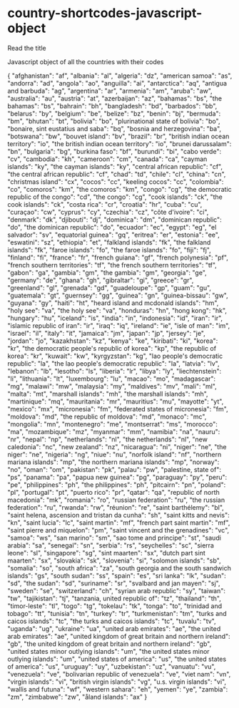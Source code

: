 # country-shortcodes-javascript-object
Read the title

Javascript object of all the countries with their codes


{
    "afghanistan": "af",
    "albania": "al",
    "algeria": "dz",
    "american samoa": "as",
    "andorra": "ad",
    "angola": "ao",
    "anguilla": "ai",
    "antarctica": "aq",
    "antigua and barbuda": "ag",
    "argentina": "ar",
    "armenia": "am",
    "aruba": "aw",
    "australia": "au",
    "austria": "at",
    "azerbaijan": "az",
    "bahamas": "bs",
    "the bahamas": "bs",
    "bahrain": "bh",
    "bangladesh": "bd",
    "barbados": "bb",
    "belarus": "by",
    "belgium": "be",
    "belize": "bz",
    "benin": "bj",
    "bermuda": "bm",
    "bhutan": "bt",
    "bolivia": "bo",
    "plurinational state of bolivia": "bo",
    "bonaire, sint eustatius and saba": "bq",
    "bosnia and herzegovina": "ba",
    "botswana": "bw",
    "bouvet island": "bv",
    "brazil": "br",
    "british indian ocean territory": "io",
    "the british indian ocean territory": "io",
    "brunei darussalam": "bn",
    "bulgaria": "bg",
    "burkina faso": "bf",
    "burundi": "bi",
    "cabo verde": "cv",
    "cambodia": "kh",
    "cameroon": "cm",
    "canada": "ca",
    "cayman islands": "ky",
    "the cayman islands": "ky",
    "central african republic": "cf",
    "the central african republic": "cf",
    "chad": "td",
    "chile": "cl",
    "china": "cn",
    "christmas island": "cx",
    "cocos": "cc",
    "keeling cocos": "cc",
    "colombia": "co",
    "comoros": "km",
    "the comoros": "km",
    "congo": "cg",
    "the democratic republic of the congo": "cd",
    "the congo": "cg",
    "cook islands": "ck",
    "the cook islands": "ck",
    "costa rica": "cr",
    "croatia": "hr",
    "cuba": "cu",
    "curaçao": "cw",
    "cyprus": "cy",
    "czechia": "cz",
    "côte d'ivoire": "ci",
    "denmark": "dk",
    "djibouti": "dj",
    "dominica": "dm",
    "dominican republic": "do",
    "the dominican republic": "do",
    "ecuador": "ec",
    "egypt": "eg",
    "el salvador": "sv",
    "equatorial guinea": "gq",
    "eritrea": "er",
    "estonia": "ee",
    "eswatini": "sz",
    "ethiopia": "et",
    "falkland islands": "fk",
    "the falkland islands": "fk",
    "faroe islands": "fo",
    "the faroe islands": "fo",
    "fiji": "fj",
    "finland": "fi",
    "france": "fr",
    "french guiana": "gf",
    "french polynesia": "pf",
    "french southern territories": "tf",
    "the french southern territories": "tf",
    "gabon": "ga",
    "gambia": "gm",
    "the gambia": "gm",
    "georgia": "ge",
    "germany": "de",
    "ghana": "gh",
    "gibraltar": "gi",
    "greece": "gr",
    "greenland": "gl",
    "grenada": "gd",
    "guadeloupe": "gp",
    "guam": "gu",
    "guatemala": "gt",
    "guernsey": "gg",
    "guinea": "gn",
    "guinea-bissau": "gw",
    "guyana": "gy",
    "haiti": "ht",
    "heard island and mcdonald islands": "hm",
    "holy see": "va",
    "the holy see": "va",
    "honduras": "hn",
    "hong kong": "hk",
    "hungary": "hu",
    "iceland": "is",
    "india": "in",
    "indonesia": "id",
    "iran": "ir",
    "islamic republic of iran": "ir",
    "iraq": "iq",
    "ireland": "ie",
    "isle of man": "im",
    "israel": "il",
    "italy": "it",
    "jamaica": "jm",
    "japan": "jp",
    "jersey": "je",
    "jordan": "jo",
    "kazakhstan": "kz",
    "kenya": "ke",
    "kiribati": "ki",
    "korea": "kr",
    "the democratic people's republic of korea": "kp",
    "the republic of korea": "kr",
    "kuwait": "kw",
    "kyrgyzstan": "kg",
    "lao people's democratic republic": "la",
    "the lao people's democratic republic": "la",
    "latvia": "lv",
    "lebanon": "lb",
    "lesotho": "ls",
    "liberia": "lr",
    "libya": "ly",
    "liechtenstein": "li",
    "lithuania": "lt",
    "luxembourg": "lu",
    "macao": "mo",
    "madagascar": "mg",
    "malawi": "mw",
    "malaysia": "my",
    "maldives": "mv",
    "mali": "ml",
    "malta": "mt",
    "marshall islands": "mh",
    "the marshall islands": "mh",
    "martinique": "mq",
    "mauritania": "mr",
    "mauritius": "mu",
    "mayotte": "yt",
    "mexico": "mx",
    "micronesia": "fm",
    "federated states of micronesia": "fm",
    "moldova": "md",
    "the republic of moldova": "md",
    "monaco": "mc",
    "mongolia": "mn",
    "montenegro": "me",
    "montserrat": "ms",
    "morocco": "ma",
    "mozambique": "mz",
    "myanmar": "mm",
    "namibia": "na",
    "nauru": "nr",
    "nepal": "np",
    "netherlands": "nl",
    "the netherlands": "nl",
    "new caledonia": "nc",
    "new zealand": "nz",
    "nicaragua": "ni",
    "niger": "ne",
    "the niger": "ne",
    "nigeria": "ng",
    "niue": "nu",
    "norfolk island": "nf",
    "northern mariana islands": "mp",
    "the northern mariana islands": "mp",
    "norway": "no",
    "oman": "om",
    "pakistan": "pk",
    "palau": "pw",
    "palestine, state of": "ps",
    "panama": "pa",
    "papua new guinea": "pg",
    "paraguay": "py",
    "peru": "pe",
    "philippines": "ph",
    "the philippines": "ph",
    "pitcairn": "pn",
    "poland": "pl",
    "portugal": "pt",
    "puerto rico": "pr",
    "qatar": "qa",
    "republic of north macedonia": "mk",
    "romania": "ro",
    "russian federation": "ru",
    "the russian federation": "ru",
    "rwanda": "rw",
    "réunion": "re",
    "saint barthélemy": "bl",
    "saint helena, ascension and tristan da cunha": "sh",
    "saint kitts and nevis": "kn",
    "saint lucia": "lc",
    "saint martin": "mf",
    "french part saint martin": "mf",
    "saint pierre and miquelon": "pm",
    "saint vincent and the grenadines": "vc",
    "samoa": "ws",
    "san marino": "sm",
    "sao tome and principe": "st",
    "saudi arabia": "sa",
    "senegal": "sn",
    "serbia": "rs",
    "seychelles": "sc",
    "sierra leone": "sl",
    "singapore": "sg",
    "sint maarten": "sx",
    "dutch part sint maarten": "sx",
    "slovakia": "sk",
    "slovenia": "si",
    "solomon islands": "sb",
    "somalia": "so",
    "south africa": "za",
    "south georgia and the south sandwich islands": "gs",
    "south sudan": "ss",
    "spain": "es",
    "sri lanka": "lk",
    "sudan": "sd",
    "the sudan": "sd",
    "suriname": "sr",
    "svalbard and jan mayen": "sj",
    "sweden": "se",
    "switzerland": "ch",
    "syrian arab republic": "sy",
    "taiwan": "tw",
    "tajikistan": "tj",
    "tanzania, united republic of": "tz",
    "thailand": "th",
    "timor-leste": "tl",
    "togo": "tg",
    "tokelau": "tk",
    "tonga": "to",
    "trinidad and tobago": "tt",
    "tunisia": "tn",
    "turkey": "tr",
    "turkmenistan": "tm",
    "turks and caicos islands": "tc",
    "the turks and caicos islands": "tc",
    "tuvalu": "tv",
    "uganda": "ug",
    "ukraine": "ua",
    "united arab emirates": "ae",
    "the united arab emirates": "ae",
    "united kingdom of great britain and northern ireland": "gb",
    "the united kingdom of great britain and northern ireland": "gb",
    "united states minor outlying islands": "um",
    "the united states minor outlying islands": "um",
    "united states of america": "us",
    "the united states of america": "us",
    "uruguay": "uy",
    "uzbekistan": "uz",
    "vanuatu": "vu",
    "venezuela": "ve",
    "bolivarian republic of venezuela": "ve",
    "viet nam": "vn",
    "virgin islands": "vi",
    "british virgin islands": "vg",
    "u.s. virgin islands": "vi",
    "wallis and futuna": "wf",
    "western sahara": "eh",
    "yemen": "ye",
    "zambia": "zm",
    "zimbabwe": "zw",
    "åland islands": "ax"
}
